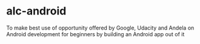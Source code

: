 # alc-android
To make best use of opportunity offered by Google, Udacity and Andela on Android development for beginners by building an Android app out of it
